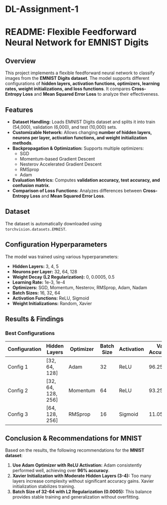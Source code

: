 # DL-Assignment-1
# README: Flexible Feedforward Neural Network for EMNIST Digits

## Overview

This project implements a flexible feedforward neural network to classify images from the **EMNIST Digits dataset**. The model supports different configurations of **hidden layers, activation functions, optimizers, learning rates, weight initializations, and loss functions**. It compares **Cross-Entropy Loss** and **Mean Squared Error Loss** to analyze their effectiveness.

## Features

- **Dataset Handling:** Loads EMNIST Digits dataset and splits it into train (54,000), validation (6,000), and test (10,000) sets.
- **Customizable Network:** Allows changing **number of hidden layers, neurons per layer, activation functions, and weight initialization methods**.
- **Backpropagation & Optimization:** Supports multiple optimizers:
  - SGD
  - Momentum-based Gradient Descent
  - Nesterov Accelerated Gradient Descent
  - RMSprop
  - Adam
- **Evaluation Metrics:** Computes **validation accuracy, test accuracy, and confusion matrix**.
- **Comparison of Loss Functions:** Analyzes differences between **Cross-Entropy Loss** and **Mean Squared Error Loss**.

## Dataset

The dataset is automatically downloaded using `torchvision.datasets.EMNIST`.

## Configuration Hyperparameters

The model was trained using various hyperparameters:

- **Hidden Layers:** 3, 4, 5
- **Neurons per Layer:** 32, 64, 128
- **Weight Decay (L2 Regularization):** 0, 0.0005, 0.5
- **Learning Rate:** 1e-3, 1e-4
- **Optimizers:** SGD, Momentum, Nesterov, RMSprop, Adam, Nadam
- **Batch Sizes:** 16, 32, 64
- **Activation Functions:** ReLU, Sigmoid
- **Weight Initializations:** Random, Xavier

## Results & Findings

### Best Configurations

| Configuration | Hidden Layers      | Optimizer | Batch Size | Activation | Val Accuracy | Test Accuracy |
| ------------- | ------------------ | --------- | ---------- | ---------- | ------------ | ------------- |
| Config 1      | [32, 64, 128]      | Adam      | 32         | ReLU       | 96.25%       | 96.17%        |
| Config 2      | [32, 64, 128, 256] | Momentum  | 64         | ReLU       | 93.25%       | 93.78%        |
| Config 3      | [64, 128, 256]     | RMSprop   | 16         | Sigmoid    | 11.05%       | 11.35%        |

## Conclusion & Recommendations for MNIST

Based on the results, the following recommendations for the **MNIST dataset**:

1. **Use Adam Optimizer with ReLU Activation:** Adam consistently performed well, achieving over **96% accuracy**.
2. **Xavier Initialization with Moderate Hidden Layers (3-4):** Too many layers increase complexity without significant accuracy gains. Xavier initialization stabilizes training.
3. **Batch Size of 32-64 with L2 Regularization (0.0005):** This balance provides stable training and generalization without overfitting.

